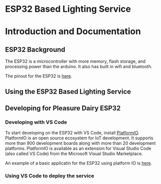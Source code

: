 ESP32 Based Lighting Service
========================


# Introduction and Documentation

## ESP32 Background

The ESP32 is a microcontroller with more memory, flash storage, and processing power than the arduino. It also has built in wifi and bluetooth. 

The pinout for the ESP32 is [here](https://randomnerdtutorials.com/esp32-pinout-reference-gpios/).

## Using the ESP32 Based Lighting Service



## Developing for Pleasure Dairy ESP32

### Developing with VS Code 

To start developing on the ESP32 with VS Code, install [PlatformIO](https://docs.platformio.org/en/stable/integration/ide/vscode.html#ide-vscode). PlatformIO is an open source ecosystem for IoT development. It supports more than 900 development boards along with more than 20 development platforms. PlatformIO is available as an extension for Visual Studio Code (also called VS Code) from the Microsoft Visual Studio Marketplace.

An example of a basic applicatin for the ESP32 using platform IO is [here](https://docs.platformio.org/en/stable/tutorials/espressif32/arduino_debugging_unit_testing.html).

### Using VS Code to deploy the service

